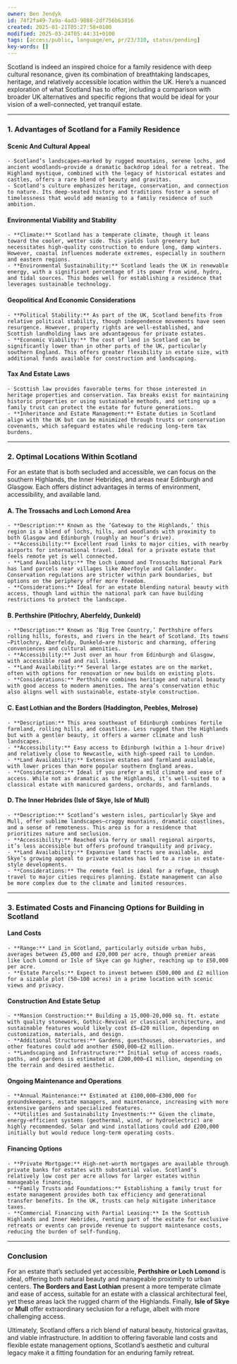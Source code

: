 ```yaml
---
owner: Ben Jendyk
id: 74f2fa49-7a9a-4ad3-9888-2df756b63816
created: 2025-01-21T05:27:58+0100
modified: 2025-03-24T05:44:31+0100
tags: [access/public, language/en, pr/23/310, status/pending]
key-words: []
---
```


Scotland is indeed an inspired choice for a family residence with deep cultural resonance, given its combination of breathtaking landscapes, heritage, and relatively accessible location within the UK. Here’s a nuanced exploration of what Scotland has to offer, including a comparison with broader UK alternatives and specific regions that would be ideal for your vision of a well-connected, yet tranquil estate.

---

### **1. Advantages of Scotland for a Family Residence**

#### **Scenic And Cultural Appeal**

	- Scotland’s landscapes—marked by rugged mountains, serene lochs, and ancient woodlands—provide a dramatic backdrop ideal for a retreat. The Highland mystique, combined with the legacy of historical estates and castles, offers a rare blend of beauty and gravitas.
	- Scotland's culture emphasizes heritage, conservation, and connection to nature. Its deep-seated history and traditions foster a sense of timelessness that would add meaning to a family residence of such ambition.

#### **Environmental Viability and Stability**

	- **Climate:** Scotland has a temperate climate, though it leans toward the cooler, wetter side. This yields lush greenery but necessitates high-quality construction to endure long, damp winters. However, coastal influences moderate extremes, especially in southern and eastern regions.
	- **Environmental Sustainability:** Scotland leads the UK in renewable energy, with a significant percentage of its power from wind, hydro, and tidal sources. This bodes well for establishing a residence that leverages sustainable technology.

#### **Geopolitical And Economic Considerations**

	- **Political Stability:** As part of the UK, Scotland benefits from relative political stability, though independence movements have seen resurgence. However, property rights are well-established, and Scottish landholding laws are advantageous for private estates.
	- **Economic Viability:** The cost of land in Scotland can be significantly lower than in other parts of the UK, particularly southern England. This offers greater flexibility in estate size, with additional funds available for construction and landscaping.

#### **Tax And Estate Laws**

	- Scottish law provides favorable terms for those interested in heritage properties and conservation. Tax breaks exist for maintaining historic properties or using sustainable methods, and setting up a family trust can protect the estate for future generations.
	- **Inheritance and Estate Management:** Estate duties in Scotland align with the UK but can be minimized through trusts or conservation covenants, which safeguard estates while reducing long-term tax burdens.

---

### **2. Optimal Locations Within Scotland**

For an estate that is both secluded and accessible, we can focus on the southern Highlands, the Inner Hebrides, and areas near Edinburgh and Glasgow. Each offers distinct advantages in terms of environment, accessibility, and available land.

#### **A. The Trossachs and Loch Lomond Area**

	- **Description:** Known as the ‘Gateway to the Highlands,’ this region is a blend of lochs, hills, and woodlands with proximity to both Glasgow and Edinburgh (roughly an hour’s drive).
	- **Accessibility:** Excellent road links to major cities, with nearby airports for international travel. Ideal for a private estate that feels remote yet is well connected.
	- **Land Availability:** The Loch Lomond and Trossachs National Park has land parcels near villages like Aberfoyle and Callander. Conservation regulations are stricter within park boundaries, but options on the periphery offer more freedom.
	- **Considerations:** Ideal for an estate blending natural beauty with access, though land within the national park can have building restrictions to protect the landscape.

#### **B. Perthshire (Pitlochry, Aberfeldy, Dunkeld)**

	- **Description:** Known as ‘Big Tree Country,’ Perthshire offers rolling hills, forests, and rivers in the heart of Scotland. Its towns—Pitlochry, Aberfeldy, Dunkeld—are historic and charming, offering conveniences and cultural amenities.
	- **Accessibility:** Just over an hour from Edinburgh and Glasgow, with accessible road and rail links.
	- **Land Availability:** Several large estates are on the market, often with options for renovation or new builds on existing plots.
	- **Considerations:** Perthshire combines heritage and natural beauty with good access to modern amenities. The area’s conservation ethic also aligns well with sustainable, estate-style construction.

#### **C. East Lothian and the Borders (Haddington, Peebles, Melrose)**

	- **Description:** This area southeast of Edinburgh combines fertile farmland, rolling hills, and coastline. Less rugged than the Highlands but with a gentler beauty, it offers a warmer climate and lush landscapes.
	- **Accessibility:** Easy access to Edinburgh (within a 1-hour drive) and relatively close to Newcastle, with high-speed rail to London.
	- **Land Availability:** Extensive estates and farmland available, with lower prices than more popular southern England areas.
	- **Considerations:** Ideal if you prefer a mild climate and ease of access. While not as dramatic as the Highlands, it’s well-suited to a classical estate with manicured gardens, orchards, and farmlands.

#### **D. The Inner Hebrides (Isle of Skye, Isle of Mull)**

	- **Description:** Scotland’s western isles, particularly Skye and Mull, offer sublime landscapes—craggy mountains, dramatic coastlines, and a sense of remoteness. This area is for a residence that prioritizes nature and seclusion.
	- **Accessibility:** Reached via ferry or small regional airports, it’s less accessible but offers profound tranquility and privacy.
	- **Land Availability:** Expansive land tracts are available, and Skye’s growing appeal to private estates has led to a rise in estate-style developments.
	- **Considerations:** The remote feel is ideal for a refuge, though travel to major cities requires planning. Estate management can also be more complex due to the climate and limited resources.

---

### **3. Estimated Costs and Financing Options for Building in Scotland**

#### **Land Costs**

	- **Range:** Land in Scotland, particularly outside urban hubs, averages between £5,000 and £20,000 per acre, though premier areas like Loch Lomond or Isle of Skye can go higher, reaching up to £50,000 per acre.
	- **Estate Parcels:** Expect to invest between £500,000 and £2 million for a sizable plot (50–100 acres) in a prime location with scenic views and privacy.

#### **Construction And Estate Setup**

	- **Mansion Construction:** Building a 15,000-20,000 sq. ft. estate with quality stonework, Gothic-Revival or classical architecture, and sustainable features would likely cost £5–£20 million, depending on customization, materials, and design.
	- **Additional Structures:** Gardens, guesthouses, observatories, and other features could add another £500,000–£2 million.
	- **Landscaping and Infrastructure:** Initial setup of access roads, paths, and gardens is estimated at £200,000–£1 million, depending on the terrain and desired aesthetic.

#### **Ongoing Maintenance and Operations**

	- **Annual Maintenance:** Estimated at £100,000–£300,000 for groundskeepers, estate managers, and maintenance, increasing with more extensive gardens and specialized features.
	- **Utilities and Sustainability Investments:** Given the climate, energy-efficient systems (geothermal, wind, or hydroelectric) are highly recommended. Solar and wind installations could add £200,000 initially but would reduce long-term operating costs.

#### **Financing Options**

	- **Private Mortgage:** High-net-worth mortgages are available through private banks for estates with substantial value. Scotland’s relatively low cost per acre allows for larger estates within manageable financing.
	- **Family Trusts and Foundations:** Establishing a family trust for estate management provides both tax efficiency and generational transfer benefits. In the UK, trusts can help mitigate inheritance taxes.
	- **Commercial Financing with Partial Leasing:** In the Scottish Highlands and Inner Hebrides, renting part of the estate for exclusive retreats or events can provide revenue to support maintenance costs, reducing the burden of self-funding.

---

### **Conclusion**

For an estate that’s secluded yet accessible, **Perthshire or Loch Lomond** is ideal, offering both natural beauty and manageable proximity to urban centers. **The Borders and East Lothian** present a more temperate climate and ease of access, suitable for an estate with a classical architectural feel, yet these areas lack the rugged charm of the Highlands. Finally, **Isle of Skye** or **Mull** offer extraordinary seclusion for a refuge, albeit with more challenging access.

Ultimately, Scotland offers a rich blend of natural beauty, historical gravitas, and viable infrastructure. In addition to offering favorable land costs and flexible estate management options, Scotland’s aesthetic and cultural legacy make it a fitting foundation for an enduring family retreat.

